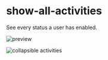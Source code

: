 # show-all-activities
See every status a user has enabled.

![preview](https://auser.owns-a-furry.club/2258a46.gif)

![collapsible activities](https://auser.owns-a-furry.club/7EAA41D.png)
